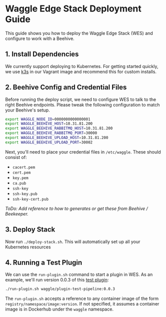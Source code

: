 # Waggle Edge Stack Deployment Guide

This guide shows you how to deploy the Waggle Edge Stack (WES) and configure to work with a Beehive.

## 1. Install Dependencies

We currently support deploying to Kubernetes. For getting started quickly, we use [k3s](https://k3s.io) in our Vagrant image and recommend this for custom installs.

## 2. Beehive Config and Credential Files

Before running the deploy script, we need to configure WES to talk to the right Beehive endpoints. Please tweak the following configuration to match your Beehive's setup.

```sh
export WAGGLE_NODE_ID=0000000000000001
export WAGGLE_BEEHIVE_HOST=10.31.81.200
export WAGGLE_BEEHIVE_RABBITMQ_HOST=10.31.81.200
export WAGGLE_BEEHIVE_RABBITMQ_PORT=30000
export WAGGLE_BEEHIVE_UPLOAD_HOST=10.31.81.200
export WAGGLE_BEEHIVE_UPLOAD_PORT=30002
```

Next, you'll need to place your credential files in `/etc/waggle`. These should consist of:
* `cacert.pem`
* `cert.pem`
* `key.pem`
* `ca.pub`
* `ssh-key`
* `ssh-key.pub`
* `ssh-key-cert.pub`

*ToDo: Add reference to how to generates or get these from Beehive / Beekeeper.*

## 3. Deploy Stack

Now run `./deploy-stack.sh`. This will automatically set up all your Kubernetes resources

## 4. Running a Test Plugin

We can use the `run-plugin.sh` command to start a plugin in WES. As an example, we'll run version 0.0.3 of this [test plugin](https://github.com/waggle-sensor/plugin-test-pipeline):

```sh
./run-plugin.sh waggle/plugin-test-pipeline:0.0.3
```

The `run-plugin.sh` accepts a reference to any container image of the form `registry/namespace/image:version`. If not specified, it assumes a container image is in Dockerhub under the `waggle` namespace.
